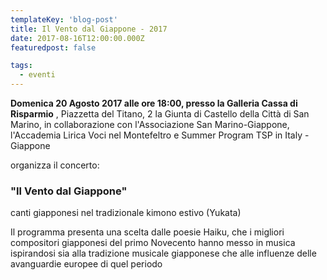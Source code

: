 ```yaml
---
templateKey: 'blog-post'
title: Il Vento dal Giappone - 2017
date: 2017-08-16T12:00:00.000Z
featuredpost: false

tags:
  - eventi
---
```



**Domenica 20 Agosto 2017 alle ore 18:00, presso la Galleria Cassa di Risparmio** , Piazzetta del Titano, 2 la Giunta di Castello della Città di San Marino, in collaborazione con l'Associazione San Marino-Giappone, l'Accademia Lirica Voci nel Montefeltro e Summer Program TSP in Italy - Giappone 

 organizza il concerto: 

 ### "Il Vento dal Giappone" 

 canti giapponesi nel tradizionale kimono estivo (Yukata) 

 Il programma presenta una scelta dalle poesie Haiku, che i migliori compositori giapponesi del primo Novecento hanno messo in musica ispirandosi sia alla tradizione musicale giapponese che alle influenze delle avanguardie europee di quel periodo 

